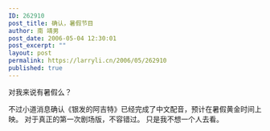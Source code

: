 ```yaml
---
ID: 262910
post_title: 确认，暑假节目
author: 南 靖男
post_date: 2006-05-04 12:30:01
post_excerpt: ""
layout: post
permalink: https://larryli.cn/2006/05/262910
published: true
---
```

对我来说有暑假么？

不过小道消息确认《银发的阿吉特》已经完成了中文配音，预计在暑假黄金时间上映。
对于真正的第一次剧场版，不容错过。
只是我不想一个人去看。